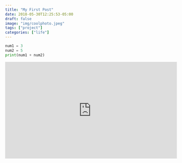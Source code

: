 ```yaml
---
title: "My First Post"
date: 2018-05-30T12:25:53-05:00
draft: false
image: "img/coolphoto.jpeg"
tags: ["project"]
categories: ["life"]
---
```


```python
num1 = 3
num2 = 5
print(num1 + num2)
```

<iframe width="560" height="315" src="https://www.youtube.com/embed/zJ_d3oWuogw" frameborder="0" allow="autoplay; encrypted-media" allowfullscreen></iframe>
